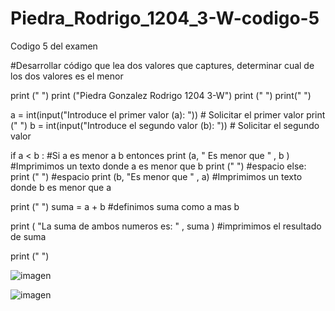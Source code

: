 # Piedra_Rodrigo_1204_3-W-codigo-5
Codigo 5 del examen

#Desarrollar código que lea dos valores que captures, determinar cual de los dos valores es el menor 

print (" ")
print ("Piedra Gonzalez Rodrigo 1204 3-W")
print (" ")
print(" ")

a = int(input("Introduce  el primer valor    (a): "))                               # Solicitar el primer valor
print (" ")
b = int(input("Introduce  el segundo valor   (b): "))                               # Solicitar el segundo valor

if a < b :                                                            #Si a es menor a b entonces
    print (a, " Es menor que " , b )                                  #Imprimimos un texto donde  a  es menor que b
    print (" ")                                                       #espacio
else:
    print (" ")                                                       #espacio
    print (b, "Es menor que " , a)                                    #Imprimimos un texto donde  b es menor que a   
    

print (" ")
suma = a + b                                                          #definimos suma como a mas b

print ( "La suma de ambos numeros es: " , suma )                      #imprimimos el resultado de suma 

print (" ")


![imagen](https://github.com/user-attachments/assets/da4e6517-4360-4294-8d8f-773a593cbb4c)

![imagen](https://github.com/user-attachments/assets/e97f74d6-364d-45a5-93a8-fe11be50ac74)

